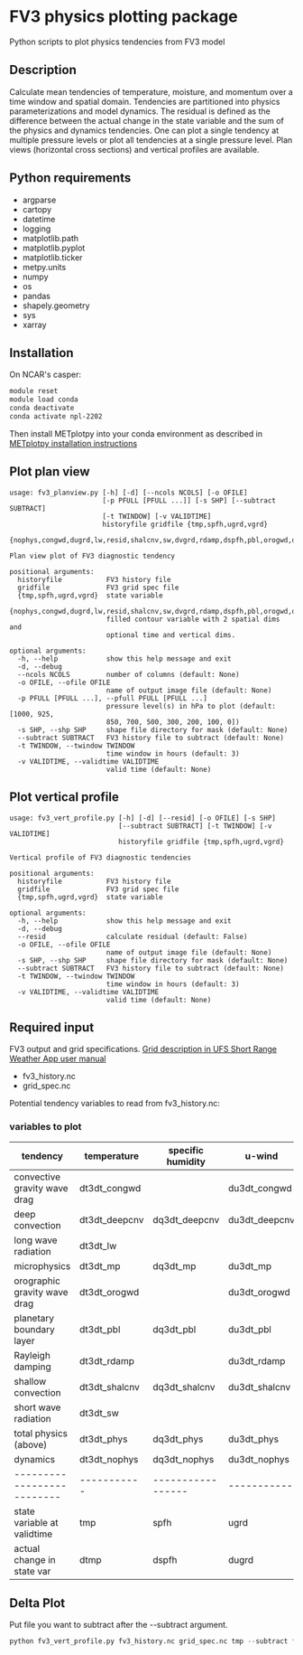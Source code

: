 # FV3 physics plotting package
Python scripts to plot physics tendencies from FV3 model

## Description
Calculate mean tendencies of temperature, moisture, and momentum over a time window and spatial domain. Tendencies are partitioned into physics parameterizations and model dynamics. The residual is defined as the difference between the actual change in the state variable and the sum of the physics and dynamics tendencies. One can plot a single tendency at multiple pressure levels or plot all tendencies at a single pressure level. Plan views (horizontal cross sections) and vertical profiles are available. 

## Python requirements

- argparse
- cartopy
- datetime
- logging
- matplotlib.path
- matplotlib.pyplot
- matplotlib.ticker
- metpy.units
- numpy
- os
- pandas
- shapely.geometry
- sys
- xarray

## Installation

On NCAR's casper:
```csh
module reset
module load conda
conda deactivate
conda activate npl-2202

```

Then install METplotpy into your conda environment as described in [METplotpy installation instructions](https://github.com/dtcenter/METplotpy/blob/main_v1.0/docs/Users_Guide/installation.rst#install-metcalcpy-in-your-conda-environment)

## Plot plan view

```
usage: fv3_planview.py [-h] [-d] [--ncols NCOLS] [-o OFILE]
                       [-p PFULL [PFULL ...]] [-s SHP] [--subtract SUBTRACT]
                       [-t TWINDOW] [-v VALIDTIME]
                       historyfile gridfile {tmp,spfh,ugrd,vgrd}
                       {nophys,congwd,dugrd,lw,resid,shalcnv,sw,dvgrd,rdamp,dspfh,pbl,orogwd,deepcnv,dtmp,mp}

Plan view plot of FV3 diagnostic tendency

positional arguments:
  historyfile           FV3 history file
  gridfile              FV3 grid spec file
  {tmp,spfh,ugrd,vgrd}  state variable
  {nophys,congwd,dugrd,lw,resid,shalcnv,sw,dvgrd,rdamp,dspfh,pbl,orogwd,deepcnv,dtmp,mp}
                        filled contour variable with 2 spatial dims and
                        optional time and vertical dims.

optional arguments:
  -h, --help            show this help message and exit
  -d, --debug
  --ncols NCOLS         number of columns (default: None)
  -o OFILE, --ofile OFILE
                        name of output image file (default: None)
  -p PFULL [PFULL ...], --pfull PFULL [PFULL ...]
                        pressure level(s) in hPa to plot (default: [1000, 925,
                        850, 700, 500, 300, 200, 100, 0])
  -s SHP, --shp SHP     shape file directory for mask (default: None)
  --subtract SUBTRACT   FV3 history file to subtract (default: None)
  -t TWINDOW, --twindow TWINDOW
                        time window in hours (default: 3)
  -v VALIDTIME, --validtime VALIDTIME
                        valid time (default: None)
```

## Plot vertical profile

```
usage: fv3_vert_profile.py [-h] [-d] [--resid] [-o OFILE] [-s SHP]
                           [--subtract SUBTRACT] [-t TWINDOW] [-v VALIDTIME]
                           historyfile gridfile {tmp,spfh,ugrd,vgrd}

Vertical profile of FV3 diagnostic tendencies

positional arguments:
  historyfile           FV3 history file
  gridfile              FV3 grid spec file
  {tmp,spfh,ugrd,vgrd}  state variable

optional arguments:
  -h, --help            show this help message and exit
  -d, --debug
  --resid               calculate residual (default: False)
  -o OFILE, --ofile OFILE
                        name of output image file (default: None)
  -s SHP, --shp SHP     shape file directory for mask (default: None)
  --subtract SUBTRACT   FV3 history file to subtract (default: None)
  -t TWINDOW, --twindow TWINDOW
                        time window in hours (default: 3)
  -v VALIDTIME, --validtime VALIDTIME
                        valid time (default: None)
```


## Required input

FV3 output and grid specifications. [Grid description in UFS Short Range Weather App user manual](https://ufs-srweather-app.readthedocs.io/en/latest/LAMGrids.html?highlight=grid#limited-area-model-lam-grids-predefined-and-user-generated-options)

- fv3_history.nc
- grid_spec.nc

Potential tendency variables to read from fv3_history.nc:

### variables to plot
|           tendency         | temperature | specific humidity |   u-wind    |   v-wind    |
| -------------------------- | ----------- | ----------------- | ----------- | ----------- |
|convective gravity wave drag| dt3dt_congwd|                   |du3dt_congwd |dv3dt_congwd |
|       deep convection      |dt3dt_deepcnv|   dq3dt_deepcnv   |du3dt_deepcnv|dv3dt_deepcnv|
|     long wave radiation    |  dt3dt_lw   |                   |             |             |
|        microphysics        |  dt3dt_mp   |     dq3dt_mp      |  du3dt_mp   |   dv3dt_mp  |
|orographic gravity wave drag| dt3dt_orogwd|                   |du3dt_orogwd |dv3dt_orogwd |
|  planetary boundary layer  |  dt3dt_pbl  |     dq3dt_pbl     |  du3dt_pbl  |  dv3dt_pbl  |
|      Rayleigh damping      | dt3dt_rdamp |                   | du3dt_rdamp | dv3dt_rdamp |
|     shallow convection     |dt3dt_shalcnv|   dq3dt_shalcnv   |du3dt_shalcnv|dv3dt_shalcnv|
|    short wave radiation    |  dt3dt_sw   |                   |             |             |
|    total physics (above)   | dt3dt_phys  |     dq3dt_phys    |du3dt_phys   |  dv3dt_phys |
|           dynamics         | dt3dt_nophys|    dq3dt_nophys   | du3dt_nophys| dv3dt_nophys|
| -------------------------- | ----------- | ----------------- | ----------- | ----------- |
| state variable at validtime|     tmp     |        spfh       |    ugrd     |    vgrd     |
| actual change in state var |    dtmp     |       dspfh       |   dugrd     |   dvgrd     |


## Delta Plot

Put file you want to subtract after the --subtract argument.

```python
python fv3_vert_profile.py fv3_history.nc grid_spec.nc tmp --subtract fv3_history2.nc
```

